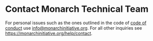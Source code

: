 # Contact Monarch Technical Team 

For personal issues such as the ones outlined in the code of [code of conduct](https://github.com/monarch-initiative/monarch-technical-documentation/blob/main/CODE_OF_CONDUCT.md) use info@monarchinitiative.org. For all other inquiries see https://monarchinitiative.org/help/contact.
